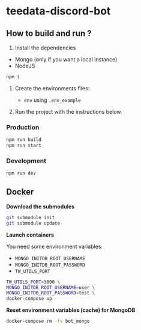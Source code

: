 # teedata-discord-bot

## How to build and run ?

1. Install the dependencies 
- Mongo (only if you want a local instance)
- NodeJS

```bash
npm i
```

1. Create the environments files:
    - `env` using `.env_example`

2. Run the project with the instructions below.

### Production

```bash
npm run build
npm run start
```

### Development

```bash
npm run dev
```

## Docker

**Download the submodules**
```bash
git submodule init
git submodule update
```

**Launch containers**

You need some environment variables:

- `MONGO_INITDB_ROOT_USERNAME`
- `MONGO_INITDB_ROOT_PASSWORD`
- `TW_UTILS_PORT`

```bash
TW_UTILS_PORT=3000 \
MONGO_INITDB_ROOT_USERNAME=user \
MONGO_INITDB_ROOT_PASSWORD=test \
docker-compose up
```

**Reset environment variables (cache) for MongoDB**

```bash
docker-compose rm -fv bot_mongo
```
